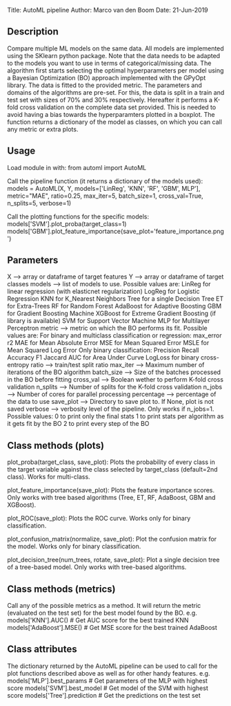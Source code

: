 Title: AutoML pipeline
Author: Marco van den Boom
Date: 21-Jun-2019

Description
------------------------
Compare multiple ML models on the same data. All models are implemented
using the SKlearn python package. Note that the data needs to be adapted to
the models you want to use in terms of categorical/missing data.
The algorithm first starts selecting the optimal hyperparameters per model
using a Bayesian Optimization (BO) approach implemented with the GPyOpt
library. The data is fitted to the provided metric. The parameters and
domains of the algorithms are pre-set. For this, the data is split in a train
and test set with sizes of 70% and 30% respectively.
Hereafter it performs a K-fold cross validation on the complete data set
provided. This is needed to avoid having a bias towards the hyperparamters
plotted in a boxplot.
The function returns a dictionary of the model as classes, on which you
can call any metric or extra plots.

Usage
------------------------
Load module in with:
from automl import AutoML

Call the pipeline function (it returns a dictionary of the models used):
models = AutoML(X, Y,
                models=['LinReg', 'KNN', 'RF', 'GBM', MLP'],
                metric="MAE",
                ratio=0.25,
                max_iter=5,
                batch_size=1,
                cross_val=True,
                n_splits=5,
                verbose=1)

Call the plotting functions for the specific models:
models['SVM'].plot_proba(target_class=1)
models['GBM'].plot_feature_importance(save_plot='feature_importance.png')


Parameters
------------------------
X      --> array or dataframe of target features
Y      --> array or dataframe of target classes
models --> list of models to use. Possible values are:
               LinReg for linear regression (with elasticnet regularization)
               LogReg for Logistic Regression
               KNN for K_Nearest Neighbors
               Tree for a single Decision Tree
               ET for Extra-Trees
               RF for Random Forest
               AdaBoost for Adaptive Boosting
               GBM for Gradient Boosting Machine
               XGBoost for Extreme Gradient Boosting (if library is available)
               SVM for Support Vector Machine
               MLP for Multilayer Perceptron
metric --> metric on which the BO performs its fit. Possible values are:
               For binary and multiclass classification or regression:
                   max_error
                   r2
                   MAE for Mean Absolute Error
                   MSE for Mean Squared Error
                   MSLE for Mean Squared Log Error
               Only binary classification:
                   Precision
                   Recall
                   Accuracy
                   F1
                   Jaccard
                   AUC for Area Under Curve
                   LogLoss for binary cross-entropy
ratio      --> train/test split ratio
max_iter   --> Maximum number of iterations of the BO algorithm
batch_size --> Size of the batches processed in the BO before fitting
cross_val  --> Boolean wether to perform K-fold cross validation
n_splits   --> Number of splits for the K-fold cross validation
n_jobs     --> Number of cores for parallel processing
percentage --> percentage of the data to use
save_plot  --> Directory to save plot to. If None, plot is not saved
verbose    --> verbosity level of the pipeline. Only works if n_jobs=1.
               Possible values:
                  0 to print only the final stats
                  1 to print stats per algorithm as it gets fit by the BO
                  2 to print every step of the BO


Class methods (plots)
--------------------------
plot_proba(target_class, save_plot):
    Plots the probability of every class in the target variable against the
    class selected by target_class (default=2nd class). Works for multi-class.

plot_feature_importance(save_plot):
    Plots the feature importance scores. Only works with tree based
    algorithms (Tree, ET, RF, AdaBoost, GBM and XGBoost).

plot_ROC(save_plot):
    Plots the ROC curve. Works only for binary classification.

plot_confusion_matrix(normalize, save_plot):
    Plot the confusion matrix for the model. Works only for binary
    classification.

plot_decision_tree(num_trees, rotate, save_plot):
    Plot a single decision tree of a tree-based model. Only works with
    tree-based algorithms.

Class methods (metrics)
--------------------------
Call any of the possible metrics as a method. It will return the metric
(evaluated on the test set) for the best model found by the BO.
e.g. models['KNN'].AUC()        # Get AUC score for the best trained KNN
     models['AdaBoost'].MSE()   # Get MSE score for the best trained AdaBoost

Class attributes
--------------------------
The dictionary returned by the AutoML pipeline can be used to call for the
plot functions described above as well as for other handy features.
e.g. models['MLP'].best_params  # Get parameters of the MLP with highest score
     models['SVM'].best_model   # Get model of the SVM with highest score
     models['Tree'].prediction  # Get the predictions on the test set

